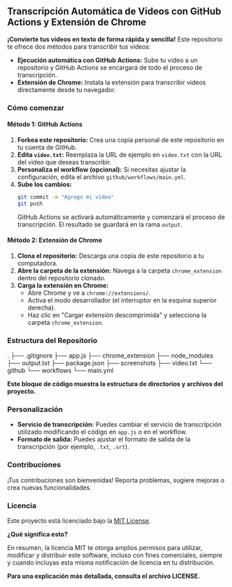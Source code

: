 ## **Transcripción Automática de Videos con GitHub Actions y Extensión de Chrome**

**¡Convierte tus videos en texto de forma rápida y sencilla!** Este repositorio te ofrece dos métodos para transcribir tus videos:

* **Ejecución automática con GitHub Actions:** Sube tu video a un repositorio y GitHub Actions se encargará de todo el proceso de transcripción.
* **Extensión de Chrome:** Instala la extensión para transcribir videos directamente desde tu navegador.

### **Cómo comenzar**

#### **Método 1: GitHub Actions**
1.  **Forkea este repositorio:** Crea una copia personal de este repositorio en tu cuenta de GitHub.
2.  **Edita `video.txt`:** Reemplaza la URL de ejemplo en `video.txt` con la URL del video que deseas transcribir.
3.  **Personaliza el workflow (opcional):** Si necesitas ajustar la configuración, edita el archivo `github/workflows/main.yml`.
4.  **Sube los cambios:**
    ```bash
    git commit -m "Agrego mi video"
    git push
    ```
    GitHub Actions se activará automáticamente y comenzará el proceso de transcripción. El resultado se guardará en la rama `output`.

#### **Método 2: Extensión de Chrome**
1.  **Clona el repositorio:** Descarga una copia de este repositorio a tu computadora.
2.  **Abre la carpeta de la extensión:** Navega a la carpeta `chrome_extension` dentro del repositorio clonado.
3.  **Carga la extensión en Chrome:**
      * Abre Chrome y ve a `chrome://extensions/`.
      * Activa el modo desarrollador (el interruptor en la esquina superior derecha).
      * Haz clic en "Cargar extensión descomprimida" y selecciona la carpeta `chrome_extension`.

### **Estructura del Repositorio**

.
├── .gitignore
├── app.js
├── chrome_extension
├── node_modules
├── output.txt
├── package.json
├── screenshots
├── video.txt
└── github
└── workflows
└── main.yml

**Este bloque de código muestra la estructura de directorios y archivos del proyecto.**

### **Personalización**

* **Servicio de transcripción:** Puedes cambiar el servicio de transcripción utilizado modificando el código en `app.js` o en el workflow.
* **Formato de salida:** Puedes ajustar el formato de salida de la transcripción (por ejemplo, `.txt`, `.srt`).

### **Contribuciones**

¡Tus contribuciones son bienvenidas\! Reporta problemas, sugiere mejoras o crea nuevas funcionalidades.

### **Licencia**

Este proyecto está licenciado bajo la [MIT License](https://opensource.org/licenses/MIT).

**¿Qué significa esto?**

En resumen, la licencia MIT te otorga amplios permisos para utilizar, modificar y distribuir este software, incluso con fines comerciales, siempre y cuando incluyas esta misma notificación de licencia en tu distribución.

**Para una explicación más detallada, consulta el archivo LICENSE.**
